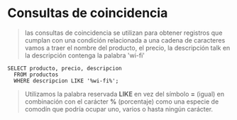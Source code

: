 # Consultas de coincidencia

> las consultas de coincidencia se utilizan para obtener registros que cumplan con una condición relacionada a una cadena de caracteres
> vamos a traer el nombre del producto, el precio, la descripción talk en la descripción contenga la palabra 'wi-fi'

    SELECT producto, precio, descripcion  
      FROM productos  
      WHERE descripcion LIKE '%wi-fi%';  

> Utilizamos la palabra reservada **LIKE** 
> en vez del símbolo **=** (igual)
> en combinación con el carácter **%** (porcentaje) como una especie de comodín que podría ocupar uno, varios o hasta ningún carácter.

